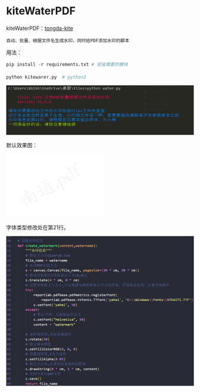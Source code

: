 # kiteWaterPDF

kiteWaterPDF：[tongda-kite](https://github.com/kitezzzGrim/tongda-exp)


`自动、批量、根据文件名生成水印，同时给PDF添加水印的脚本`


用法：

```py
pip install -r requirements.txt # 安装需要的模块

python kitewarer.py  # python3
```


![image](./img/water.png)

默认效果图：

![image](./img/xiaoguo.png)


字体类型修改处在第21行。

![image](./img/ziti.png)
